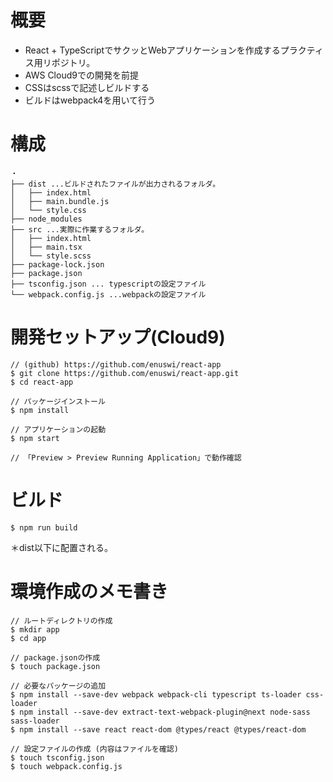 # 概要
* React + TypeScriptでサクッとWebアプリケーションを作成するプラクティス用リポジトリ。
* AWS Cloud9での開発を前提
* CSSはscssで記述しビルドする
* ビルドはwebpack4を用いて行う

# 構成
```
・
├── dist ...ビルドされたファイルが出力されるフォルダ。
│   ├── index.html
│   ├── main.bundle.js
│   └── style.css
├── node_modules
├── src ...実際に作業するフォルダ。
│   ├── index.html
│   ├── main.tsx
│   └── style.scss
├── package-lock.json
├── package.json
├── tsconfig.json ... typescriptの設定ファイル
└── webpack.config.js ...webpackの設定ファイル
```

# 開発セットアップ(Cloud9)
```
// (github) https://github.com/enuswi/react-app
$ git clone https://github.com/enuswi/react-app.git
$ cd react-app

// パッケージインストール
$ npm install

// アプリケーションの起動
$ npm start

// 「Preview > Preview Running Application」で動作確認
```

# ビルド
```
$ npm run build
```
＊dist以下に配置される。

# 環境作成のメモ書き
```
// ルートディレクトリの作成
$ mkdir app
$ cd app

// package.jsonの作成
$ touch package.json

// 必要なパッケージの追加
$ npm install --save-dev webpack webpack-cli typescript ts-loader css-loader
$ npm install --save-dev extract-text-webpack-plugin@next node-sass sass-loader
$ npm install --save react react-dom @types/react @types/react-dom

// 設定ファイルの作成 (内容はファイルを確認)
$ touch tsconfig.json
$ touch webpack.config.js
```
